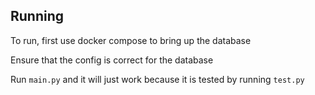 Running
--------

To run, first use docker compose to bring up the database

Ensure that the config is correct for the database

Run `main.py` and it will just work because it is tested by running `test.py`
